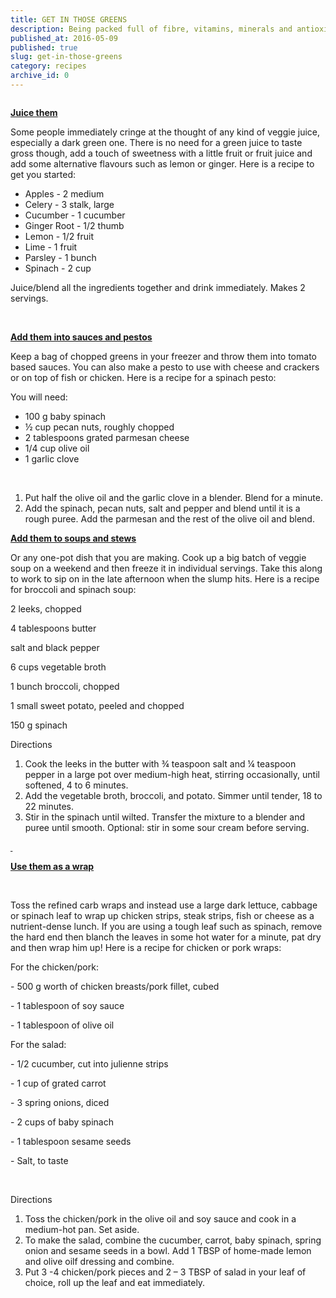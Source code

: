 ```yaml
---
title: GET IN THOSE GREENS
description: Being packed full of fibre, vitamins, minerals and antioxidants, dark green veggies are incredibly nutritious, but many of us don’t eat enough of them on a daily basis. Here are some easy ways to get more greens in your diet:
published_at: 2016-05-09
published: true
slug: get-in-those-greens
category: recipes
archive_id: 0
---
```


<div><p><strong><u><img src="/assets/media/15/conversions/web.jpg" alt="" /></u></strong></p>
<p><strong><u>Juice them</u></strong></p>
<p>Some people immediately cringe at the thought of any kind of veggie juice, especially a dark green one. There is no need for a green juice to taste gross though, add a touch of sweetness with a little fruit or fruit juice and add some alternative flavours such as lemon&nbsp;or ginger. Here is a recipe to get you started:</p>
<ul>
<li>Apples - 2 medium</li>
<li>Celery - 3 stalk, large</li>
<li>Cucumber - 1 cucumber</li>
<li>Ginger Root - 1/2 thumb</li>
<li>Lemon - 1/2 fruit</li>
<li>Lime - 1 fruit</li>
<li>Parsley - 1 bunch&nbsp;</li>
<li>Spinach - 2 cup&nbsp;</li>
</ul>
<p>Juice/blend all the ingredients together and drink immediately. Makes 2 servings.</p>
<p>&nbsp;</p>
<p><strong><u>Add them into sauces and pestos</u></strong></p>
<p>Keep a bag of chopped greens in your freezer and throw them into tomato based sauces. You can also make a pesto to use with cheese and crackers or on top of fish or chicken. Here is a recipe for a spinach pesto:</p>
<p>You will need:</p>
<ul>
<li>100 g baby spinach</li>
<li>&frac12; cup pecan nuts, roughly chopped</li>
<li>2 tablespoons grated parmesan cheese</li>
<li>1/4 cup olive oil</li>
<li>1 garlic clove</li>
</ul>
<p>&nbsp;</p>
<ol>
<li>Put half the olive oil and the garlic clove in a blender. Blend for a minute.</li>
<li>Add the spinach, pecan nuts, salt and pepper and blend until it is a rough puree. Add the parmesan and the rest of the olive oil and blend.</li>
</ol>
<p><strong><u>Add them to soups and stews</u></strong></p>
<p>Or any one-pot dish that you are making. Cook up a big batch of veggie soup on a weekend and then freeze it in individual servings. Take this along to work to sip on in the late afternoon when the slump hits. Here is a recipe for broccoli and spinach soup:</p>
<p>2 leeks, chopped</p>
<p>4 tablespoons butter</p>
<p>salt and black pepper</p>
<p>6 cups vegetable broth</p>
<p>1 bunch broccoli, chopped</p>
<p>1 small sweet potato, peeled and chopped</p>
<p>150 g spinach</p>
<p>Directions</p>
<ol>
<li>Cook the leeks in the butter with &frac34; teaspoon salt and &frac14; teaspoon pepper in a large pot over medium-high heat, stirring occasionally, until softened, 4 to 6 minutes.</li>
<li>Add the vegetable broth, broccoli, and potato. Simmer until tender, 18 to 22 minutes.</li>
<li>Stir in the spinach until wilted. Transfer the mixture to a blender and puree until smooth. Optional: stir in some sour cream before serving.</li>
</ol>
<p><strong><u>&nbsp;</u></strong></p>
<p><strong><u>Use them as a wrap</u></strong></p>
<p>&nbsp;</p>
<p>Toss the refined carb wraps and instead use a large dark lettuce, cabbage or spinach leaf to wrap up chicken strips, steak strips, fish or cheese as a nutrient-dense lunch. If you are using a tough leaf such as spinach, remove the hard end then blanch the leaves in some hot water for a minute, pat dry and then wrap him up! Here is a recipe for chicken or pork wraps:</p>
<p>For the chicken/pork:</p>
<p>- 500 g worth of chicken breasts/pork fillet, cubed</p>
<p>- 1 tablespoon of soy sauce</p>
<p>- 1 tablespoon of olive oil</p>
<p>For the salad:</p>
<p>- 1/2 cucumber, cut into julienne strips</p>
<p>- 1 cup of grated carrot</p>
<p>- 3 spring onions, diced</p>
<p>- 2 cups of baby spinach</p>
<p>- 1 tablespoon sesame seeds</p>
<p>- Salt, to taste</p>
<p>&nbsp;</p>
<p>Directions</p>
<ol>
<li>Toss the chicken/pork in the olive oil and soy sauce and cook in a medium-hot pan. Set aside.</li>
<li>To make the salad, combine the cucumber, carrot, baby spinach, spring onion and sesame seeds in a bowl. Add 1 TBSP of home-made lemon and olive oilf dressing and combine.</li>
<li>Put 3 -4 chicken/pork pieces and 2 &ndash; 3 TBSP of salad in your leaf of choice, roll up the leaf and eat immediately.</li>
</ol></div>
